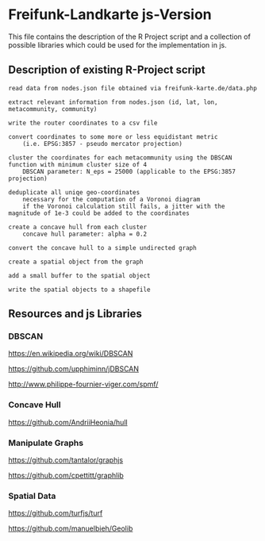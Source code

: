 # Freifunk-Landkarte js-Version

This file contains the description of the R Project script and a collection of possible libraries which could be used for the implementation in js.

## Description of existing R-Project script

````
read data from nodes.json file obtained via freifunk-karte.de/data.php

extract relevant information from nodes.json (id, lat, lon, metacommunity, community)

write the router coordinates to a csv file

convert coordinates to some more or less equidistant metric 
    (i.e. EPSG:3857 - pseudo mercator projection)

cluster the coordinates for each metacommunity using the DBSCAN function with minimum cluster size of 4
    DBSCAN parameter: N_eps = 25000 (applicable to the EPSG:3857 projection)

deduplicate all uniqe geo-coordinates
    necessary for the computation of a Voronoi diagram
    if the Voronoi calculation still fails, a jitter with the magnitude of 1e-3 could be added to the coordinates

create a concave hull from each cluster
    concave hull parameter: alpha = 0.2

convert the concave hull to a simple undirected graph

create a spatial object from the graph

add a small buffer to the spatial object

write the spatial objects to a shapefile 
````

## Resources and js Libraries 

### DBSCAN
https://en.wikipedia.org/wiki/DBSCAN

https://github.com/upphiminn/jDBSCAN

http://www.philippe-fournier-viger.com/spmf/

### Concave Hull
https://github.com/AndriiHeonia/hull

### Manipulate Graphs
https://github.com/tantalor/graphjs

https://github.com/cpettitt/graphlib

### Spatial Data
https://github.com/turfjs/turf

https://github.com/manuelbieh/Geolib
